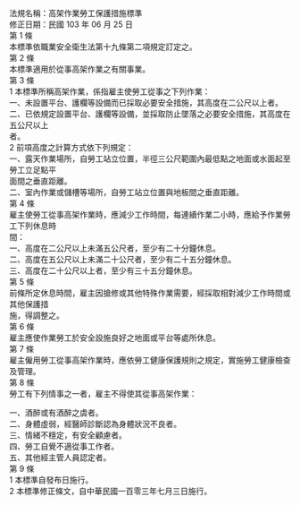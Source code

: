 法規名稱：高架作業勞工保護措施標準  
修正日期：民國 103 年 06 月 25 日  
第 1 條  
本標準依職業安全衛生法第十九條第二項規定訂定之。  
第 2 條  
本標準適用於從事高架作業之有關事業。  
第 3 條  
1 本標準所稱高架作業，係指雇主使勞工從事之下列作業：  
一、未設置平台、護欄等設備而已採取必要安全措施，其高度在二公尺以上者。  
二、已依規定設置平台、護欄等設備，並採取防止墜落之必要安全措施，其高度在五公尺以上  
者。  
2 前項高度之計算方式依下列規定：  
一、露天作業場所，自勞工站立位置，半徑三公尺範圍內最低點之地面或水面起至勞工立足點平  
面間之垂直距離。  
二、室內作業或儲槽等場所，自勞工站立位置與地板間之垂直距離。  
第 4 條  
雇主使勞工從事高架作業時，應減少工作時間，每連續作業二小時，應給予作業勞工下列休息時  
間：  
一、高度在二公尺以上未滿五公尺者，至少有二十分鐘休息。  
二、高度在五公尺以上未滿二十公尺者，至少有二十五分鐘休息。  
三、高度在二十公尺以上者，至少有三十五分鐘休息。  
第 5 條  
前條所定休息時間，雇主因搶修或其他特殊作業需要，經採取相對減少工作時間或其他保護措  
施，得調整之。  
第 6 條  
雇主應使作業勞工於安全設施良好之地面或平台等處所休息。  
第 7 條  
雇主僱用勞工從事高架作業時，應依勞工健康保護規則之規定，實施勞工健康檢查及管理。  
第 8 條  
勞工有下列情事之一者，雇主不得使其從事高架作業：  


一、酒醉或有酒醉之虞者。  
二、身體虛弱，經醫師診斷認為身體狀況不良者。  
三、情緒不穩定，有安全顧慮者。  
四、勞工自覺不適從事工作者。  
五、其他經主管人員認定者。  
第 9 條  
1 本標準自發布日施行。  
2 本標準修正條文，自中華民國一百零三年七月三日施行。  


